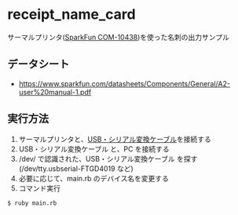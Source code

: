 receipt_name_card
=================

サーマルプリンタ([SparkFun COM-10438](http://www.sengoku.co.jp/mod/sgk_cart/detail.php?code=EEHD-4EWP))を使った名刺の出力サンプル


## データシート

- https://www.sparkfun.com/datasheets/Components/General/A2-user%20manual-1.pdf

## 実行方法

1. サーマルプリンタと、[USB・シリアル変換ケーブル](http://akizukidenshi.com/catalog/g/gM-05840/)を接続する
1. USB・シリアル変換ケーブル と、PC を接続する
1. /dev/ で認識された、USB・シリアル変換ケーブル を探す (/dev/tty.usbserial-FTGD4019 など)
1. 必要に応じて、main.rb のデバイス名を変更する
1. コマンド実行
```
$ ruby main.rb
```

